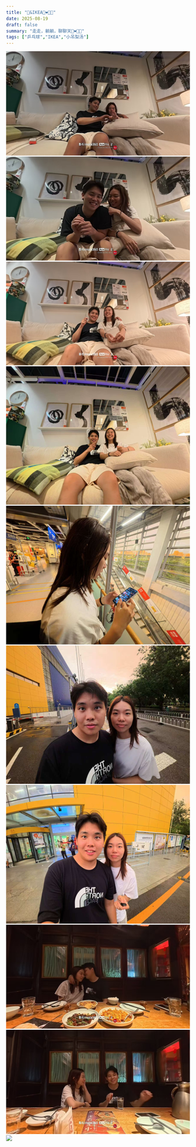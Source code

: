 ```yaml
---
title: "🏓&IKEA👩‍❤️‍💋‍👨"
date: 2025-08-19
draft: false
summary: "走走，躺躺，聊聊天👩‍❤️‍💋‍👨"
tags: ["乒乓球","IKEA","小吊梨汤"]
---
```



![](./2.jpg)
![](./3.jpg)
![](./4.jpg)
![](./5.jpg)
![](./6.jpg)
![](./7.jpg)
![](./8.jpg)
![](./10.jpg)
![](./11.jpg)
![](./12.jpg)





